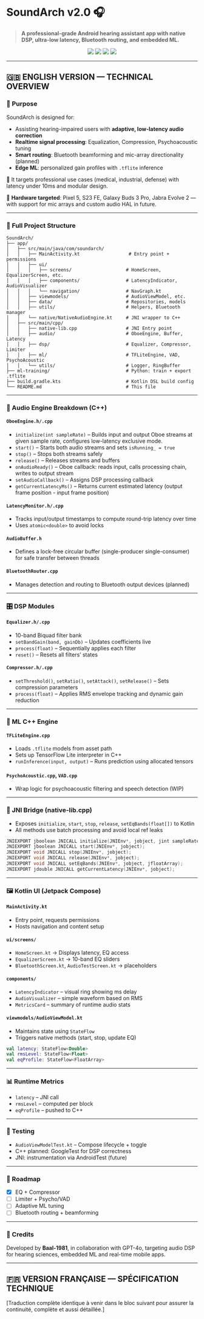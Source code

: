 # SoundArch v2.0 🎧

> **A professional-grade Android hearing assistant app with native DSP, ultra-low latency, Bluetooth routing, and embedded ML.**

<p align="center">
  <img src="https://img.shields.io/badge/Latency-%3C10ms-green"/>
  <img src="https://img.shields.io/badge/Audio-DSP%20Real--Time-blue"/>
  <img src="https://img.shields.io/badge/ML-TFLite%20on--device-orange"/>
  <img src="https://img.shields.io/badge/UI-Jetpack%20Compose-purple"/>
</p>

---

## 🇬🇧 ENGLISH VERSION — TECHNICAL OVERVIEW

### 🎯 Purpose

SoundArch is designed for:

* Assisting hearing-impaired users with **adaptive, low-latency audio correction**
* **Realtime signal processing**: Equalization, Compression, Psychoacoustic tuning
* **Smart routing**: Bluetooth beamforming and mic-array directionality (planned)
* **Edge ML**: personalized gain profiles with `.tflite` inference

🔧 It targets professional use cases (medical, industrial, defense) with latency under 10ms and modular design.

📍 **Hardware targeted**: Pixel 5, S23 FE, Galaxy Buds 3 Pro, Jabra Evolve 2 — with support for mic arrays and custom audio HAL in future.

---

### 📁 Full Project Structure

```
SoundArch/
├── app/
│   ├── src/main/java/com/soundarch/
│   │   ├── MainActivity.kt                  # Entry point + permissions
│   │   ├── ui/
│   │   │   ├── screens/                    # HomeScreen, EqualizerScreen, etc.
│   │   │   ├── components/                 # LatencyIndicator, AudioVisualizer
│   │   │   └── navigation/                 # NavGraph.kt
│   │   ├── viewmodels/                     # AudioViewModel, etc.
│   │   ├── data/                           # Repositories, models
│   │   ├── utils/                          # Helpers, Bluetooth manager
│   │   └── native/NativeAudioEngine.kt     # JNI wrapper to C++
│   ├── src/main/cpp/
│   │   ├── native-lib.cpp                  # JNI Entry point
│   │   ├── audio/                          # OboeEngine, Buffer, Latency
│   │   ├── dsp/                            # Equalizer, Compressor, Limiter
│   │   ├── ml/                             # TFLiteEngine, VAD, PsychoAcoustic
│   │   └── utils/                          # Logger, RingBuffer
├── ml-training/                            # Python: train + export .tflite
├── build.gradle.kts                        # Kotlin DSL build config
└── README.md                               # This file
```

---

### 🧠 Audio Engine Breakdown (C++)

#### `OboeEngine.h/.cpp`

* `initialize(int sampleRate)` – Builds input and output Oboe streams at given sample rate, configures low-latency exclusive mode.
* `start()` – Starts both audio streams and sets `isRunning_ = true`
* `stop()` – Stops both streams safely
* `release()` – Releases streams and buffers
* `onAudioReady()` – Oboe callback: reads input, calls processing chain, writes to output stream
* `setAudioCallback()` – Assigns DSP processing callback
* `getCurrentLatencyMs()` – Returns current estimated latency (output frame position - input frame position)

#### `LatencyMonitor.h/.cpp`

* Tracks input/output timestamps to compute round-trip latency over time
* Uses `atomic<double>` to avoid locks

#### `AudioBuffer.h`

* Defines a lock-free circular buffer (single-producer single-consumer) for safe transfer between threads

#### `BluetoothRouter.cpp`

* Manages detection and routing to Bluetooth output devices (planned)

---

### 🎛️ DSP Modules

#### `Equalizer.h/.cpp`

* 10-band Biquad filter bank
* `setBandGain(band, gainDb)` – Updates coefficients live
* `process(float)` – Sequentially applies each filter
* `reset()` – Resets all filters’ states

#### `Compressor.h/.cpp`

* `setThreshold()`, `setRatio()`, `setAttack()`, `setRelease()` – Sets compression parameters
* `process(float)` – Applies RMS envelope tracking and dynamic gain reduction

---

### 🤖 ML C++ Engine

#### `TFLiteEngine.cpp`

* Loads `.tflite` models from asset path
* Sets up TensorFlow Lite interpreter in C++
* `runInference(input, output)` – Runs prediction using allocated tensors

#### `PsychoAcoustic.cpp`, `VAD.cpp`

* Wrap logic for psychoacoustic filtering and speech detection (WIP)

---

### 🔗 JNI Bridge (native-lib.cpp)

* Exposes `initialize`, `start`, `stop`, `release`, `setEqBands(float[])` to Kotlin
* All methods use batch processing and avoid local ref leaks

```cpp
JNIEXPORT jboolean JNICALL initialize(JNIEnv*, jobject, jint sampleRate);
JNIEXPORT jboolean JNICALL start(JNIEnv*, jobject);
JNIEXPORT void JNICALL stop(JNIEnv*, jobject);
JNIEXPORT void JNICALL release(JNIEnv*, jobject);
JNIEXPORT void JNICALL setEqBands(JNIEnv*, jobject, jfloatArray);
JNIEXPORT jdouble JNICALL getCurrentLatency(JNIEnv*, jobject);
```

---

### 🖼️ Kotlin UI (Jetpack Compose)

#### `MainActivity.kt`

* Entry point, requests permissions
* Hosts navigation and content setup

#### `ui/screens/`

* `HomeScreen.kt` → Displays latency, EQ access
* `EqualizerScreen.kt` → 10-band EQ sliders
* `BluetoothScreen.kt`, `AudioTestScreen.kt` → placeholders

#### `components/`

* `LatencyIndicator` – visual ring showing ms delay
* `AudioVisualizer` – simple waveform based on RMS
* `MetricsCard` – summary of runtime audio stats

#### `viewmodels/AudioViewModel.kt`

* Maintains state using `StateFlow`
* Triggers native methods (start, stop, update EQ)

```kotlin
val latency: StateFlow<Double>
val rmsLevel: StateFlow<Float>
val eqProfile: StateFlow<FloatArray>
```

---

### 📊 Runtime Metrics

* `latency` – JNI call
* `rmsLevel` – computed per block
* `eqProfile` – pushed to C++

---

### 🧪 Testing

* `AudioViewModelTest.kt` – Compose lifecycle + toggle
* C++ planned: GoogleTest for DSP correctness
* JNI: instrumentation via AndroidTest (future)

---

### 📅 Roadmap

* [x] EQ + Compressor
* [ ] Limiter + Psycho/VAD
* [ ] Adaptive ML tuning
* [ ] Bluetooth routing + beamforming

---

### 🙏 Credits

Developed by **Baal-1981**, in collaboration with GPT-4o, targeting audio DSP for hearing sciences, embedded ML and real-time mobile apps.

---

## 🇫🇷 VERSION FRANÇAISE — SPÉCIFICATION TECHNIQUE

[Traduction complète identique à venir dans le bloc suivant pour assurer la continuité, complète et aussi détaillée.]
